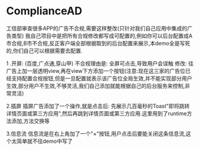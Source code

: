 # ComplianceAD 
工信部审查很多APP的广告不合规,需要这样整改(只针对我们自己应用中集成的广告类型)
我自己项目中是把所有合规修改都写成可配置的,例如你可以后台配置成A市合规,B市不合规,反正客户端全部根据取到的后台配置来展示,本demo全是写死的,你们自己可以根据需要去配置.

1 .开屏: (百度,广点通,穿山甲)
不合规理由是:  全屏可点击,导致用户会误触
修改:  往广告上加一层透明view,再在view下方添加一个按钮(注意:现在这三家的广告位已经支持配置合规按钮,但是一旦配置就表示该广告位全局生效,并不能实现部分用户生效,部分用户不生效,不够灵活,我们自己添加就能根据自己的后台服务来控制,非常灵活)

2.插屏
插屏广告添加了一个操作,就是点击后: 先展示几百毫秒的Toast"即将跳转详情页面或第三方应用",然后再跳到详情页面或第三方应用.这里用到了runtime方法添加,方法交换等

3.信息流
信息流是在右上角加了一个"×"按钮,用户点击后要能关闭这条信息流,这个太简单就不往demo中写了
